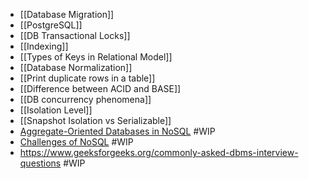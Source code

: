 - [[Database Migration]]
- [[PostgreSQL]]
- [[DB Transactional Locks]]
- [[Indexing]]
- [[Types of Keys in Relational Model]]
- [[Database Normalization]]
- [[Print duplicate rows in a table]]
- [[Difference between ACID and BASE]]
- [[DB concurrency phenomena]]
- [[Isolation Level]]
- [[Snapshot Isolation vs Serializable]]
- [Aggregate-Oriented Databases in NoSQL](https://www.geeksforgeeks.org/aggregate-oriented-databases-in-nosql/) #WIP
- [Challenges of NoSQL](https://www.geeksforgeeks.org/challenges-of-nosql/) #WIP
- https://www.geeksforgeeks.org/commonly-asked-dbms-interview-questions #WIP